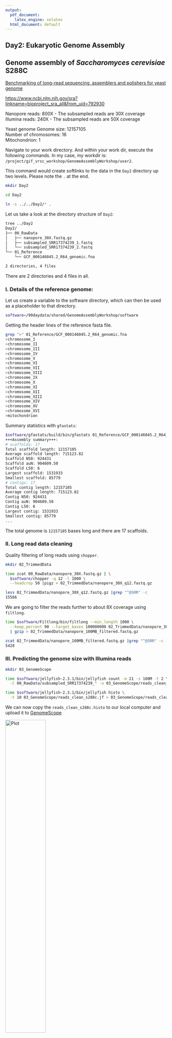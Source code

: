 ```yaml
---
output:
  pdf_document: 
    latex_engine: xelatex
  html_document: default
---
```

## Day2: Eukaryotic Genome Assembly

## Genome assembly of *Saccharomyces cerevisiae* S288C 

[Benchmarking of long-read sequencing, assemblers and polishers for yeast genome ](https://academic.oup.com/bib/article/23/3/bbac146/6576452)

<https://www.ncbi.nlm.nih.gov/sra?linkname=bioproject_sra_all&from_uid=792930>

Nanopore reads: 800X - The subsampled reads are 30X coverage  
Illumina reads: 240X - The subsampled reads are 50X coverage

Yeast genome
Genome size: 12157105  
Number of chromosomes: 16  
Mitochondrion: 1

Navigate to your work directory. And within your work dir, execute the following commands.
In my case, my workdir is: `/project/gif_vrsc_workshop/GenomeAssemblyWorkshop/user2`.

This command would create softlinks to the data in the `Day2` directory up two levels. Please note the `.` at the end.

```bash
mkdir Day2

cd Day2

ln -s ../../Day2/* .
```

Let us take a look at the directory structure of `Day2`:
```bash
tree ../Day2
Day2/
├── 00_RawData
│   ├── nanopore_30X.fastq.gz
│   ├── subsampled_SRR17374239_1.fastq
│   └── subsampled_SRR17374239_2.fastq
└── 01_Reference
    └── GCF_000146045.2_R64_genomic.fna

2 directories, 4 files
```
There are 2 directories and 4 files in all. 

### I. Details of the reference genome:  
Let us create a variable to the software directory, which can then be used as a placeholder to that directory.

```bash
software=/90daydata/shared/GenomeAssemblyWorkshop/software
```
Getting the header lines of the reference fasta file.

```bash
grep ">" 01_Reference/GCF_000146045.2_R64_genomic.fna
>chromosome_I
>chromosome_II
>chromosome_III
>chromosome_IV
>chromosome_V
>chromosome_VI
>chromosome_VII
>chromosome_VIII
>chromosome_IX
>chromosome_X
>chromosome_XI
>chromosome_XII
>chromosome_XIII
>chromosome_XIV
>chromosome_XV
>chromosome_XVI
>mitochondrion
```
Summary statistics with `gfastats`:
```bash
$software/gfastats/build/bin/gfastats 01_Reference/GCF_000146045.2_R64_genomic.fna
+++Assembly summary+++:                                                                                                        [0/1830]
# scaffolds: 17
Total scaffold length: 12157105
Average scaffold length: 715123.82
Scaffold N50: 924431
Scaffold auN: 904609.50
Scaffold L50: 6
Largest scaffold: 1531933
Smallest scaffold: 85779
# contigs: 17
Total contig length: 12157105
Average contig length: 715123.82
Contig N50: 924431
Contig auN: 904609.50
Contig L50: 6
Largest contig: 1531933
Smallest contig: 85779
...
```
The total genome is `12157105` bases long and there are 17 scaffolds.

### II. Long read data cleaning

Quality filtering of long reads using `chopper`.
```bash
mkdir 02_TrimmedData

time zcat 00_RawData/nanopore_30X.fastq.gz | \
  $software/chopper -q 12 -l 1000 \
  --headcrop 50 |pigz > 02_TrimmedData/nanopore_30X_q12.fastq.gz

less 02_TrimmedData/nanopore_30X_q12.fastq.gz |grep "^@SRR" -c
15566
```
We are going to filter the reads further to about 8X coverage using `filtlong`.

```bash
time $software/Filtlong/bin/filtlong --min_length 1000 \
  --keep_percent 90 --target_bases 100000000 02_TrimmedData/nanopore_30X_q12.fastq.gz \
  | gzip > 02_TrimmedData/nanopore_100MB_filtered.fastq.gz

zcat 02_TrimmedData/nanopore_100MB_filtered.fastq.gz |grep "^@SRR" -c
5428
```

### III. Predicting the genome size with Illumina reads

```bash
mkdir 03_GenomeScope

time $software/jellyfish-2.3.1/bin/jellyfish count -m 21 -s 100M -t 2 \
  -C 00_RawData/subsampled_SRR17374239_* -o 03_GenomeScope/reads_clean_s288c.jf

time $software/jellyfish-2.3.1/bin/jellyfish histo \
  -t 10 03_GenomeScope/reads_clean_s288c.jf > 03_GenomeScope/reads_clean_s288c.histo
```
We can now copy the `reads_clean_s288c.histo` to our local computer and upload it to [GenomeScope](http://genomescope.org/)

<img src="assets/images/plot.clean.png" alt="Plot" width="50%">

<img src="assets/images/plot.clean.log.png" alt="Plot" width="50%">

#### Interpretation of the images:

*Common Elements in Both Figures*

- Genome Size (len): Estimated genome size is 12,535,070 bp (12.53 Mb).
- Unique Sequence (uniq): 88.5% of the genome is unique sequence.
- Heterozygosity (het): The heterozygosity rate is 0.0436%, indicating a very low level of heterozygosity.
- Coverage (kcov): Average k-mer coverage is 20.4.
- Error Rate (err): Estimated sequencing error rate is 0.0238%.
- Duplication (dup): 0.86% of the genome is duplicated.
- k-mer size (k): k-mer length used for the analysis is 21.

*Key Elements in the Plots*

- X-Axis (Coverage): Represents the k-mer coverage. In the linear plot, it is shown on a linear scale, whereas in the logarithmic plot, it is shown on a logarithmic scale.
- Y-Axis (Frequency): Represents the frequency of k-mers at different coverage levels.
- Blue Bars (observed): Histogram of observed k-mer frequencies.
- Black Line (full model): Model fit to the observed k-mer frequencies.
- Yellow Line (unique sequence): Contribution of unique sequences to the k-mer frequencies.
- Orange Line (errors): Contribution of sequencing errors to the k-mer frequencies.
- Dashed Lines (kmer-peaks): Peaks corresponding to k-mer coverage of unique and repetitive sequences.
- Red Dashed Line (cov-threshold): A threshold to distinguish high-coverage k-mers, typically used to identify potential contaminant sequences or highly repetitive regions. This is set at a very high coverage level (around 1000).

### IV. De novo genome assembly with Nanopore reads

We will run genome assembly with `flye`.
```bash
time $software/Flye/bin/flye \
  --nano-raw 02_TrimmedData/nanopore_100MB_filtered.fastq.gz \
  --out-dir 04b_FlyeOut \
  --genome-size 12m \
  --threads 8 \
  -i 4 

```
gfastats:
```bash
$software/gfastats/build/bin/gfastats 04_FlyeOut/assembly.fasta
```

### V. Genome assembly evaluation with k-mers

Determining the optimal k-mer length (k) for analyzing a given set of sequencing reads
```bash
$software/merqury/best_k.sh 12335797
# 16.7603
```
Evaluation with `merqury`.
```bash
time $software/meryl-1.3/bin/meryl \
  k=17 count output s288c_nanopore.meryl 02_TrimmedData/nanopore_100MB_filtered.fastq.gz
# real    0m5.599s

mkdir 05_Merqury_Output_Nanopore
cd 05_Merqury_Output_Nanopore
$software/merqury/merqury.sh ../s288c_nanopore.meryl \
  ../04_FlyeOut/assembly.fasta merqury_out

cat merqury_out.qv
# assembly        132080  12207077        31.94   0.000639731

cat merqury_out.completeness.stats
# assembly        all     8305853 8543157 97.2223
```

### VI. Busco analysis with `compleasm`:

BUSCO (Benchmarking Universal Single-Copy Orthologs) is used to assess the completeness and quality of genome assemblies and annotations by comparing them to a database of conserved single-copy orthologs.

```bash
time $software/compleasm_kit/compleasm.py run -t 10 \
  -l saccharomycetes -L 00_RawData/mb_downloads/saccharomycetes_odb10 \
  -a 04_FlyeOut/assembly.fasta -o 06_Compleasm_Nanopore

# S:96.77%, 2068
# D:1.45%, 31
# F:0.19%, 4
# I:0.00%, 0
# M:1.59%, 34
# N:2137
```

### VII. Polishing:

Polishing the genome with `nextPolish2`. 
```bash
mkdir 07_NextPolish2_Polishing

cd 07_NextPolish2_Polishing/

ln -s ../04_FlyeOut/assembly.fasta

time $software/Winnowmap/bin/meryl count k=15 output merylDB assembly.fasta

time $software/Winnowmap/bin/meryl print \
  greater-than distinct=0.9998 merylDB > repetitive_k15.txt

module load samtools

time $software/Winnowmap/bin/winnowmap -t 10 \
  -W repetitive_k15.txt -ax map-ont assembly.fasta \
  ../02_TrimmedData/nanopore_100MB_filtered.fastq.gz \
  | samtools sort -@ 7 -o nanopore.map.sort.bam -

samtools index nanopore.map.sort.bam

ln -s ../00_RawData/subsampled_SRR17374239_* .

time $software/yak/yak count -o k31.yak -k 31 -b 37 \
  <(cat subsampled_SRR17374239_1.clean.fastq) <(cat subsampled_SRR17374239_2.clean.fastq)

time $software/yak/yak count -o k21.yak -k 21 -b 37 \
  <(cat subsampled_SRR17374239_1.clean.fastq) <(cat subsampled_SRR17374239_2.clean.fastq)

time $software/NextPolish2/target/release/nextPolish2 \
  -t 10 nanopore.map.sort.bam assembly.fasta k21.yak k31.yak > asm.np2.fasta

$software/merqury/merqury.sh ../s288c_nanopore.meryl/ asm.np2.fasta merqury_out
cat merqury_out.qv
# asm.np2 71633   12202402        34.6058 0.000346275
cat merqury_out.completeness.stats
# asm.np2 all     8304047 8543157 97.2012

time $software/compleasm_kit/compleasm.py run -t 10 -l saccharomycetes \
  -L ../00_RawData/mb_downloads/saccharomycetes_odb10 \
  -a asm.np2.fasta -o 01_Compleasm_NanoporePolished

# S:96.91%, 2071
# D:1.45%, 31
# F:0.09%, 2
# I:0.00%, 0
# M:1.54%, 33
# N:2137
cd ..
```
### VIII. Ragtag Scaffolding:

`ragtag.py scaffold` scaffolds a fragmented genome assembly by aligning it to a reference genome, thereby improving the order and orientation of the contigs.
```bash
time ragtag.py scaffold -t 10 \
  -u 01_Reference/GCF_000146045.2_R64_genomic.fna 07_NextPolish2_Polishing/asm.np2.fasta \
  -o 08_Ragtag
```
